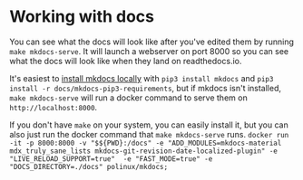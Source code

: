 # Working with docs

You can see what the docs will look like after you've edited them by running `make mkdocs-serve`. It will launch a webserver on port 8000 so you can see what the docs will look like when they land on readthedocs.io.

It's easiest to [install mkdocs locally](https://www.mkdocs.org/user-guide/installation/) with `pip3 install mkdocs` and `pip3 install -r docs/mkdocs-pip3-requirements`, but if mkdocs isn't installed, `make mkdocs-serve` will run a docker command to serve them on `http://localhost:8000`.

If you don't have `make` on your system, you can easily install it, but you can also just run the docker command that `make mkdocs-serve` runs. `docker run -it -p 8000:8000 -v "$${PWD}:/docs" -e "ADD_MODULES=mkdocs-material mdx_truly_sane_lists mkdocs-git-revision-date-localized-plugin" -e "LIVE_RELOAD_SUPPORT=true"  -e "FAST_MODE=true" -e "DOCS_DIRECTORY=./docs" polinux/mkdocs;`
